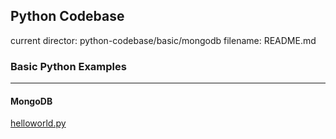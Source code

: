 ## Python Codebase

current director: python-codebase/basic/mongodb
filename: README.md

### Basic Python Examples
----
#### MongoDB

[helloworld.py](helloworld.py)
